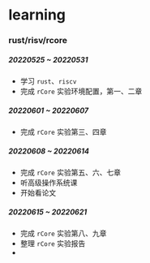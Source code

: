 # learning
### rust/risv/rcore

##### 20220525 ~ 20220531

- 学习 `rust`、`riscv`
- 完成 `rCore` 实验环境配置，第一、二章

##### 20220601 ~ 20220607

- 完成 `rCore` 实验第三、四章

##### 20220608 ~ 20220614

- 完成 `rCore` 实验第五、六、七章
- 听高级操作系统课
- 开始看论文

##### 20220615 ~ 20220621

- 完成 `rCore` 实验第八、九章
- 整理 `rCore` 实验报告
- 
